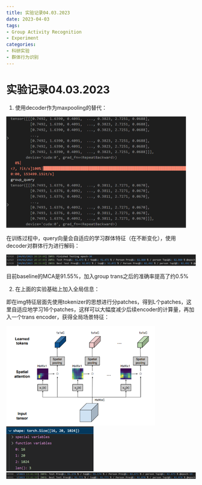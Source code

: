 ```yaml
---
title: 实验记录04.03.2023
date: 2023-04-03
tags: 
- Group Activity Recognition
- Experiment
categories:
- 科研实验
- 群体行为识别
---
```


# 实验记录04.03.2023

1. 使用decoder作为maxpooling的替代：

<img src="https://raw.githubusercontent.com/coelien/image-hosting/master/img/image-20230402144715992.png" alt="image-20230402144715992" style="zoom:50%;" />

在训练过程中，query向量会自适应的学习群体特征（在不断变化），使用decoder对群体行为进行解码：

<img src="https://raw.githubusercontent.com/coelien/image-hosting/master/img/image-20230403095704429.png" alt="image-20230403095704429" style="zoom: 67%;" />

目前baseline的MCA是91.55%，加入group trans之后的准确率提高了约0.5%

2. 在上面的实验基础上加入全局信息：

即在img特征层面先使用tokenizer的思想进行分patches，得到L个patches，这里自适应地学习16个patches，这样可以大幅度减少后续encoder的计算量，再加入一个trans encoder，获得全局场景特征：

<img src="https://raw.githubusercontent.com/coelien/image-hosting/master/img/image-20230403102626953.png" alt="image-20230403102626953" style="zoom: 67%;" />

<img src="https://raw.githubusercontent.com/coelien/image-hosting/master/img/image-20230403101046565.png" alt="image-20230403101046565" style="zoom: 50%;" />

<img src="https://raw.githubusercontent.com/coelien/image-hosting/master/img/image-20230403134825526.png" alt="image-20230403134825526" style="zoom:67%;" />